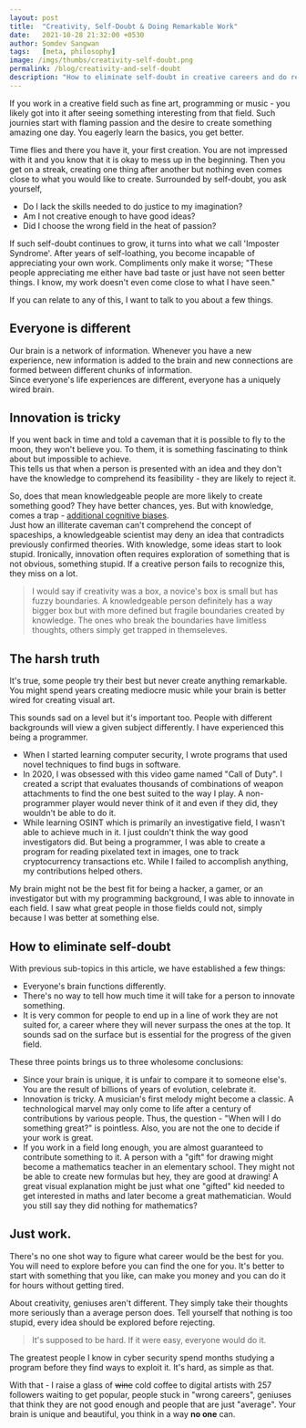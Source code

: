 ```yaml
---
layout: post
title:  "Creativity, Self-Doubt & Doing Remarkable Work"
date:   2021-10-28 21:32:00 +0530
author: Somdev Sangwan
tags:   [meta, philosophy]
image: /imgs/thumbs/creativity-self-doubt.png
permalink: /blog/creativity-and-self-doubt
description: "How to eliminate self-doubt in creative careers and do remarkable work."  
---
```


If you work in a creative field such as fine art, programming or music - you likely got into it after seeing something interesting from that field.
Such journies start with flaming passion and the desire to create something amazing one day. You eagerly learn the basics, you get better.

Time flies and there you have it, your first creation. You are not impressed with it and you know that it is okay to mess up in the beginning. Then you get on a streak, creating one thing after another but nothing even comes close to what you would like to create. Surrounded by self-doubt, you ask yourself,

* Do I lack the skills needed to do justice to my imagination?
* Am I not creative enough to have good ideas?
* Did I choose the wrong field in the heat of passion?

If such self-doubt continues to grow, it turns into what we call 'Imposter Syndrome'. After years of self-loathing, you become incapable of appreciating your own work. Compliments only make it worse; "These people appreciating me either have bad taste or just have not seen better things. I know, my work doesn't even come close to what I have seen."

If you can relate to any of this, I want to talk to you about a few things.

## Everyone is different

Our brain is a network of information. Whenever you have a new experience, new information is added to the brain and new connections are formed between different chunks of information.\
Since everyone's life experiences are different, everyone has a uniquely wired brain.

## Innovation is tricky

If you went back in time and told a caveman that it is possible to fly to the moon, they won't believe you. To them, it is something fascinating to think about but impossible to achieve.\
This tells us that when a person is presented with an idea and they don't have the knowledge to comprehend its feasibility - they are likely to reject it.

So, does that mean knowledgeable people are more likely to create something good? They have better chances, yes. But with knowledge, comes a trap - [additional cognitive biases](https://en.wikipedia.org/wiki/List_of_cognitive_biases).\
Just how an illiterate caveman can't comprehend the concept of spaceships, a knowledgeable scientist may deny an idea that contradicts previously confirmed theories. With knowledge, some ideas start to look stupid. Ironically, innovation often requires exploration of something that is not obvious, something stupid. If a creative person fails to recognize this, they miss on a lot.

> I would say if creativity was a box, a novice's box is small but has fuzzy boundaries. A knowledgeable person definitely has a way bigger box but with more defined but fragile boundaries created by knowledge. The ones who break the boundaries have limitless thoughts, others simply get trapped in themseleves.

## The harsh truth
It's true, some people try their best but never create anything remarkable. You might spend years creating mediocre music while your brain is better wired for creating visual art.

This sounds sad on a level but it's important too. People with different backgrounds will view a given subject differently. I have experienced this being a programmer.

* When I started learning computer security, I wrote programs that used novel techniques to find bugs in software.
* In 2020, I was obsessed with this video game named "Call of Duty". I created a script that evaluates thousands of combinations of weapon attachments to find the one best suited to the way I play. A non-programmer player would never think of it and even if they did, they wouldn't be able to do it.
* While learning OSINT which is primarily an investigative field, I wasn't able to achieve much in it. I just couldn't think the way good investigators did. But being a programmer, I was able to create a program for reading pixelated text in images, one to track cryptocurrency transactions etc. While I failed to accomplish anything, my contributions helped others.

My brain might not be the best fit for being a hacker, a gamer, or an investigator but with my programming background, I was able to innovate in each field. I saw what great people in those fields could not, simply because I was better at something else.

## How to eliminate self-doubt
With previous sub-topics in this article, we have established a few things:

* Everyone's brain functions differently.
* There's no way to tell how much time it will take for a person to innovate something.
* It is very common for people to end up in a line of work they are not suited for, a career where they will never surpass the ones at the top. It sounds sad on the surface but is essential for the progress of the given field.

These three points brings us to three wholesome conclusions:

* Since your brain is unique, it is unfair to compare it to someone else's. You are the result of billions of years of evolution, celebrate it.
* Innovation is tricky. A musician's first melody might become a classic. A technological marvel may only come to life after a century of contributions by various people. Thus, the question - "When will I do something great?" is pointless. Also, you are not the one to decide if your work is great.
* If you work in a field long enough, you are almost guaranteed to contribute something to it. A person with a "gift" for drawing might become a mathematics teacher in an elementary school. They might not be able to create new formulas but hey, they are good at drawing! A great visual explanation might be just what one "gifted" kid needed to get interested in maths and later become a great mathematician. Would you still say they did nothing for mathematics?

## Just work.
There's no one shot way to figure what career would be the best for you. You will need to explore before you can find the one for you. It's better to start with something that you like, can make you money and you can do it for hours without getting tired.

About creativity, geniuses aren't different. They simply take their thoughts more seriously than a average person does. Tell yourself that nothing is too stupid, every idea should be explored before rejecting.


> It's supposed to be hard. If it were easy, everyone would do it.

The greatest people I know in cyber security spend months studying a program before they find ways to exploit it. It's hard, as simple as that.

With that - I raise a glass of ~~wine~~ cold coffee to digital artists with 257 followers waiting to get popular, people stuck in "wrong careers", geniuses that think they are not good enough and people that are just "average". Your brain is unique and beautiful, you think in a way **no one** can.
